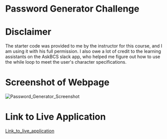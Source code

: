 # Password Generator Challenge

# Disclaimer

The starter code was provided to me by the instructor for this course, and I am using it with his full permission.
I also owe a lot of credit to the learning assistants on the AskBCS slack app, who helped me figure out how to use the while loop to meet the user's character specifications.

# Screenshot of Webpage

![Password_Generator_Screenshot](https://user-images.githubusercontent.com/83373330/121795929-0bbecb00-cbe3-11eb-9f81-375bfb09fb11.png)

# Link to Live Application

[Link_to_live_application](https://kevinfromconn.github.io/friendly-parakeet/)